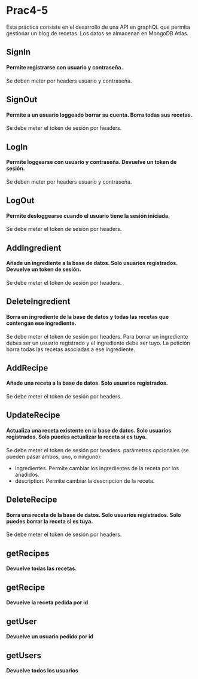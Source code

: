 # Prac4-5

Esta práctica consiste en el desarrollo de una API en graphQL que permita gestionar un blog de recetas. Los datos se almacenan en MongoDB Atlas.

## SignIn 
#### Permite registrarse con usuario y contraseña.
Se deben meter por headers usuario y contraseña.

## SignOut 
#### Permite a un usuario loggeado borrar su cuenta. Borra todas sus recetas.
Se debe meter el token de sesión por headers.

## LogIn 
#### Permite loggearse con usuario y contraseña. Devuelve un token de sesión.
Se deben meter por headers usuario y contraseña.

## LogOut 
#### Permite desloggearse cuando el usuario tiene la sesión iniciada.
Se debe meter el token de sesión por headers.

## AddIngredient
#### Añade un ingrediente a la base de datos. Solo usuarios registrados. Devuelve un token de sesión.
Se debe meter el token de sesión por headers.

## DeleteIngredient 
#### Borra un ingrediente de la base de datos y todas las recetas que contengan ese ingrediente.
Se debe meter el token de sesión por headers.
Para borrar un ingrediente debes ser un usuario registrado y el ingrediente debe ser tuyo. La petición borra todas las recetas asociadas a ese ingrediente.

## AddRecipe 
#### Añade una receta a la base de datos. Solo usuarios registrados.
Se debe meter el token de sesión por headers.

## UpdateRecipe 
#### Actualiza una receta existente en la base de datos. Solo usuarios registrados. Solo puedes actualizar la receta si es tuya.
Se debe meter el token de sesión por headers.
parámetros opcionales (se pueden pasar ambos, uno, o ninguno):
 - ingredientes. Permite cambiar los ingredientes de la receta por los añadidos.
 - description. Permite cambiar la descripcion de la receta.

## DeleteRecipe 
#### Borra una receta de la base de datos. Solo usuarios registrados. Solo puedes borrar la receta si es tuya.
Se debe meter el token de sesión por headers.

## getRecipes 
#### Devuelve todas las recetas.


## getRecipe
#### Devuelve la receta pedida por id


## getUser 
#### Devuelve un usuario pedido por id


## getUsers 
#### Devuelve todos los usuarios
